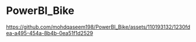 # PowerBI_Bike

https://github.com/mohdqaseem198/PowerBI_Bike/assets/110193132/1230fdea-a495-454a-8b4b-0ea51f1d2529
